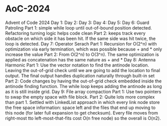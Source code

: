 # AoC-2024



Advent of Code 2024
Day 1:
Day 2:
Day 3:
Day 4:
Day 5:
Day 6: Guard Patroling
Part 1: simple while loop until out-of-bound position detected. Refactoring turning logic helps code clean
Part 2: keeps track every obstacle on which side it has been hit. If the same side was hit twice, the loop is detected.
Day 7: Operator Serach
Part 1: Recursion for O(2^n) with optimization via early termination, which was possible because + and * only increase the value
Part 2: From O(2^n) to O(3^n). The same optimization is applied as concatenation has the same nature as + and *
Day 8: Antenna Harmonic
Part 1: Use the vector notation to find the antinode location. Leaving the out-of-grid check until we are going to add the location to final output. The final output handles duplication naturally through built-in set
Part 2: Code changes by having the out-of-grid check embedded inside the antinode finding function. The while loop keeps adding the antinode as long as it is still inside grid.
Day 9: File array compaction
Part 1: Use two pointers to swap the empty space with file block.
Part 2: Quite lots more complex than part 1. Settled with LinkedList approach in which every link node store the free space information: space left and the files that end up moving to this node (for later full expansion to get checksum). Every file moves from right-most tto left-most-that-fits cost O(n free node) so the overall is O(n2).


